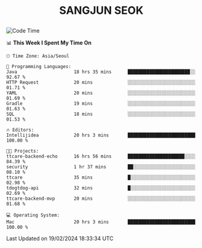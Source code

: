 <h1>
 <p align="center">
   SANGJUN SEOK
 </p>
</h1>

<!--START_SECTION:waka-->
![Code Time](http://img.shields.io/badge/Code%20Time-3%2C279%20hrs%204%20mins-blue)

📊 **This Week I Spent My Time On** 

```text
🕑︎ Time Zone: Asia/Seoul

💬 Programming Languages: 
Java                     18 hrs 35 mins      ███████████████████████░░   92.67 % 
HTTP Request             20 mins             ░░░░░░░░░░░░░░░░░░░░░░░░░   01.71 % 
YAML                     20 mins             ░░░░░░░░░░░░░░░░░░░░░░░░░   01.69 % 
Gradle                   19 mins             ░░░░░░░░░░░░░░░░░░░░░░░░░   01.63 % 
SQL                      18 mins             ░░░░░░░░░░░░░░░░░░░░░░░░░   01.53 % 

🔥 Editors: 
Intellijidea             20 hrs 3 mins       █████████████████████████   100.00 % 

🐱‍💻 Projects: 
ttcare-backend-echo      16 hrs 56 mins      █████████████████████░░░░   84.39 % 
security                 1 hr 37 mins        ██░░░░░░░░░░░░░░░░░░░░░░░   08.10 % 
ttcare                   35 mins             █░░░░░░░░░░░░░░░░░░░░░░░░   02.98 % 
tdogtdog-api             32 mins             █░░░░░░░░░░░░░░░░░░░░░░░░   02.69 % 
ttcare-backend-mvp       20 mins             ░░░░░░░░░░░░░░░░░░░░░░░░░   01.68 % 

💻 Operating System: 
Mac                      20 hrs 3 mins       █████████████████████████   100.00 % 
```


 Last Updated on 19/02/2024 18:33:34 UTC
<!--END_SECTION:waka-->
